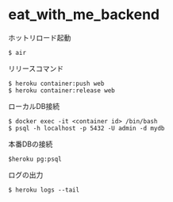 # eat_with_me_backend

ホットリロード起動
```
$ air
```

リリースコマンド
```
$ heroku container:push web
$ heroku container:release web
```

ローカルDB接続
```
$ docker exec -it <container id> /bin/bash
$ psql -h localhost -p 5432 -U admin -d mydb
```

本番DBの接続
```
$heroku pg:psql
```

ログの出力
```
$ heroku logs --tail
```